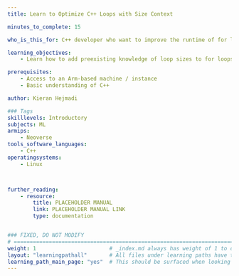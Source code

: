 ```yaml
---
title: Learn to Optimize C++ Loops with Size Context

minutes_to_complete: 15

who_is_this_for: C++ developer who want to improve the runtime of for loops with basic insider knowledge of the loop size

learning_objectives: 
    - Learn how to add preexisting knowledge of loop sizes to for loops

prerequisites:
    - Access to an Arm-based machine / instance
    - Basic understanding of C++

author: Kieran Hejmadi

### Tags
skilllevels: Introductory
subjects: ML
armips:
    - Neoverse
tools_software_languages:
    - C++
operatingsystems:
    - Linux



further_reading:
    - resource:
        title: PLACEHOLDER MANUAL 
        link: PLACEHOLDER MANUAL LINK
        type: documentation


### FIXED, DO NOT MODIFY
# ================================================================================
weight: 1                       # _index.md always has weight of 1 to order correctly
layout: "learningpathall"       # All files under learning paths have this same wrapper
learning_path_main_page: "yes"  # This should be surfaced when looking for related content. Only set for _index.md of learning path content.
---
```

